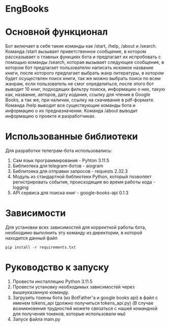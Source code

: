 # EngBooks

# Основной функционал
Бот включает в себя такие команды как /start, /help, /about и /search. Команда /start вызывает приветственное сообщение, в котором рассказывает о главных функциях бота и предлагает их испробовать с помощью команды /search, которая вызывает следующее сообщение, в котором бот предлагает пользователю написать искомое название книги, после которого предлагает выбрать жанр литературы, в котором будет осуществлен поиск книги, так же можно выбрать поиск по всем жанрам, если пользователь не смог определиться, после этого бот выводит 10 книг, подходящих фильтру поиска, информацию о них, такую как, название, авторов, дату издания, ссылку для чтения в Google Books, а так же, при наличии, ссылку на скачивание в pdf-формате. Команда /help выводит все существующие команды бота и информацию о их предназначении. Команда /about выводит информацию о проекте и разработчиках.

# Использованные библиотеки
Для разработки телеграм-бота использовались:
1) Сам язык программирования - Pyhton 3.11.5
2) Библиотека для telegram-ботов - aiogram
3) Библитоека для отправки запросов - requests 2.32.3
4) Модуль из стандартной библиотеки Python, который позволяет регистрировать события, происходящие во время работы кода - logging
5) API сервиса для поиска книг  -  google-books-api 0.1.3

# Зависимости
Для установки всех зависимостей для корректной работы бота, необходимо выполнить эту команду из директории, в которой находится данный файл

```pip install -r requirements.txt```

# Руководство к запуску
1. Провести инсталляцию Python 3.11.5
2. Провести установку необходимых зависимостей через вышеуказанную команду.
3. Загрузить токены бота (из BotFather'а и google books api) в файл с именем tokens_api (должно получиться tokens_api.py) (В случае возникновения трудностей можете связаться с нашей командной для получения токенов, которые использовали мы)
4. Запуск файла main.py